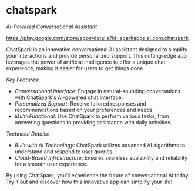 # chatspark


*AI-Powered Conversational Assistant*

https://play.google.com/store/apps/details?id=sparkapps.ai.com.chatspark

ChatSpark is an innovative conversational AI assistant designed to simplify your interactions and provide personalized support. This cutting-edge app leverages the power of artificial intelligence to offer a unique chat experience, making it easier for users to get things done.

*Key Features:*

- *Conversational Interface*: Engage in natural-sounding conversations with ChatSpark's AI-powered chat interface.
- *Personalized Support*: Receive tailored responses and recommendations based on your preferences and needs.
- *Multi-Functional*: Use ChatSpark to perform various tasks, from answering questions to providing assistance with daily activities.



*Technical Details:*

- *Built with AI Technology*: ChatSpark utilizes advanced AI algorithms to understand and respond to user queries.
- *Cloud-Based Infrastructure*: Ensures seamless scalability and reliability for a smooth user experience.

By using ChatSpark, you'll experience the future of conversational AI today. Try it out and discover how this innovative app can simplify your life!


